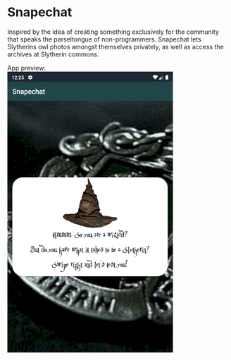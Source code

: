 # Snapechat
Inspired by the idea of creating something exclusively for the community that speaks the parseltongue of non-programmers.
Snapechat lets Slytherins owl photos amongst themselves privately, as well as access the archives at Slytherin commons.

App preview: \
<img src="https://github.com/foxtrot-alt/Snapechat/blob/b042b8da81d158f24899f6b6efa64c958af07708/2020-10-08%20(1).png">
